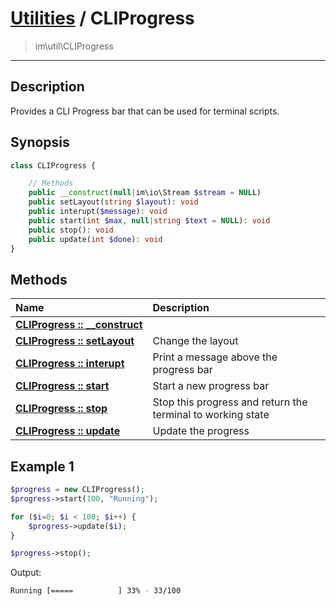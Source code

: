 # [Utilities](util.md) / CLIProgress
 > im\util\CLIProgress
____

## Description
Provides a CLI Progress bar that can be used for terminal scripts.

## Synopsis
```php
class CLIProgress {

    // Methods
    public __construct(null|im\io\Stream $stream = NULL)
    public setLayout(string $layout): void
    public interupt($message): void
    public start(int $max, null|string $text = NULL): void
    public stop(): void
    public update(int $done): void
}
```

## Methods
| Name | Description |
| :--- | :---------- |
| [__CLIProgress&nbsp;::&nbsp;\_\_construct__](util-CLIProgress-__construct.md) |  |
| [__CLIProgress&nbsp;::&nbsp;setLayout__](util-CLIProgress-setLayout.md) | Change the layout |
| [__CLIProgress&nbsp;::&nbsp;interupt__](util-CLIProgress-interupt.md) | Print a message above the progress bar |
| [__CLIProgress&nbsp;::&nbsp;start__](util-CLIProgress-start.md) | Start a new progress bar |
| [__CLIProgress&nbsp;::&nbsp;stop__](util-CLIProgress-stop.md) | Stop this progress and return the terminal to working state |
| [__CLIProgress&nbsp;::&nbsp;update__](util-CLIProgress-update.md) | Update the progress |

## Example 1
```php
$progress = new CLIProgress();
$progress->start(100, "Running");

for ($i=0; $i < 100; $i++) {
    $progress->update($i);
}

$progress->stop();
```

Output:
```sh
Running [=====          ] 33% - 33/100
```

